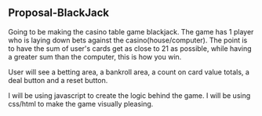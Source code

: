 Proposal-BlackJack
-------------------

Going to be making the casino table game blackjack. The game has 1 player who is laying down bets against the casino(house/computer). The point is to have the sum of user's cards get as close to 21 as possible, while having a greater sum than the computer, this is how you win. 

User will see a betting area, a bankroll area, a count on card value totals, a deal button and a reset button.

I will be using javascript to create the logic behind the game. I will be using css/html to make the game visually pleasing.

